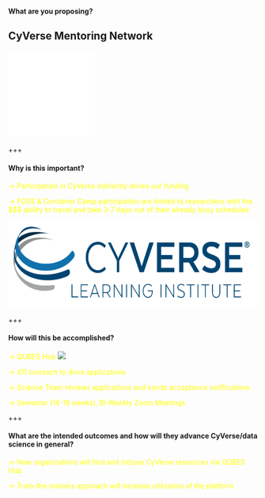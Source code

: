 #### What are you proposing?

## CyVerse Mentoring Network

<img src="/assets/imagery/Learningcenter_white.png" height="175">

+++

#### Why is this important?

<span style="font-size: 100%; color:#FFFF00"> → Participation in CyVerse indirectly drives our funding </span> <!-- .element: class="fragment" -->

<span style="font-size: 100%; color:#FFFF00"> → FOSS & Container Camp participation are limited to researchers with the $$$ ability to travel and take 3-7 days out of their already busy schedules </span> <!-- .element: class="fragment" -->

<img src="/assets/imagery/cyverse_cmyk.png" height="175">


+++

#### How will this be accomplished?

<span style="font-size: 100%; color:#FFFF00"> → QUBES Hub </span> <a href="https://qubeshub.org"></a>
<img src="https://qubeshub.org/app/site/media/images/billboards/qubes_logo_web_200x200.png" height="200"><!-- .element: class="fragment" -->

<span style="font-size: 100%; color:#FFFF00"> → 411 outreach to drive applications </span> <!-- .element: class="fragment" -->

<span style="font-size: 100%; color:#FFFF00"> → Science Team reviews applications and sends acceptance notifications </span> <!-- .element: class="fragment" -->

<span style="font-size: 100%; color:#FFFF00"> → Semester (14-16 weeks), Bi-Weekly Zoom Meetings </span> <!-- .element: class="fragment" -->

+++

#### What are the intended outcomes and how will they advance CyVerse/data science in general?

<span style="font-size: 100%; color:#FFFF00"> → New organizations will find and (re)use CyVerse resources via QUBES Hub </span> <!-- .element: class="fragment" -->

<span style="font-size: 100%; color:#FFFF00"> → Train-the-trainers approach will increase utilization of the platform </span> <!-- .element: class="fragment" -->
